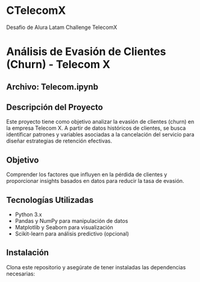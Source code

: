 # CTelecomX
Desafio de Alura Latam Challenge TelecomX
# Análisis de Evasión de Clientes (Churn) - Telecom X

## Archivo: Telecom.ipynb
## Descripción del Proyecto
Este proyecto tiene como objetivo analizar la evasión de clientes (churn) en la empresa Telecom X. A partir de datos históricos de clientes, se busca identificar patrones y variables asociadas a la cancelación del servicio para diseñar estrategias de retención efectivas.

## Objetivo
Comprender los factores que influyen en la pérdida de clientes y proporcionar insights basados en datos para reducir la tasa de evasión.

## Tecnologías Utilizadas
- Python 3.x
- Pandas y NumPy para manipulación de datos
- Matplotlib y Seaborn para visualización
- Scikit-learn para análisis predictivo (opcional)

## Instalación
Clona este repositorio y asegúrate de tener instaladas las dependencias necesarias:

